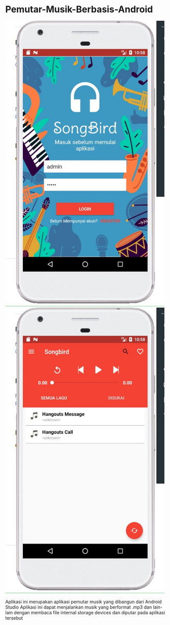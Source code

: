 # Pemutar-Musik-Berbasis-Android

<img src="https://github.com/rasyidmisbahuddin/Pemutar-Musik-Berbasis-Android/blob/main/app.jpeg" alt="drawing" width="500"/>
<img src="https://github.com/rasyidmisbahuddin/Pemutar-Musik-Berbasis-Android/blob/main/app2.jpeg" alt="drawing" width="500"/>


Aplikasi ini merupakan aplikasi pemutar musik yang dibangun dari Android Studio
Aplikasi ini dapat menjalankan musik yang berformat .mp3 dan lain-lain dengan membaca file internal storage devices dan diputar pada aplikasi tersebut
